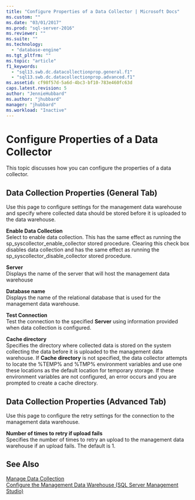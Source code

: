 ```yaml
---
title: "Configure Properties of a Data Collector | Microsoft Docs"
ms.custom: ""
ms.date: "03/01/2017"
ms.prod: "sql-server-2016"
ms.reviewer: ""
ms.suite: ""
ms.technology: 
  - "database-engine"
ms.tgt_pltfrm: ""
ms.topic: "article"
f1_keywords: 
  - "sql13.swb.dc.datacollectionprop.general.f1"
  - "sql13.swb.dc.datacollectionprop.advanced.f1"
ms.assetid: cf98f57d-5a6d-4bc3-bf10-783e460fc63d
caps.latest.revision: 5
author: "JennieHubbard"
ms.author: "jhubbard"
manager: "jhubbard"
ms.workload: "Inactive"
---
```

# Configure Properties of a Data Collector
  This topic discusses how you can configure the properties of a data collector.  
  
## Data Collection Properties (General Tab)  
 Use this page to configure settings for the management data warehouse and specify where collected data should be stored before it is uploaded to the data warehouse.  
  
 **Enable Data Collection**  
 Select to enable data collection. This has the same effect as running the sp_syscollector_enable_collector stored procedure. Clearing this check box disables data collection and has the same effect as running the sp_syscollector_disable_collector stored procedure.  
  
 **Server**  
 Displays the name of the server that will host the management data warehouse  
  
 **Database name**  
 Displays the name of the relational database that is used for the management data warehouse.  
  
 **Test Connection**  
 Test the connection to the specified **Server** using information provided when data collection is configured.  
  
 **Cache directory**  
 Specifies the directory where collected data is stored on the system collecting the data before it is uploaded to the management data warehouse. If **Cache directory** is not specified, the data collector attempts to locate the %TEMP% and %TMP% environment variables and use one these locations as the default location for temporary storage. If these environment variables are not configured, an error occurs and you are prompted to create a cache directory.  
  
## Data Collection Properties (Advanced Tab)  
 Use this page to configure the retry settings for the connection to the management data warehouse.  
  
 **Number of times to retry if upload fails**  
 Specifies the number of times to retry an upload to the management data warehouse if an upload fails. The default is 1.  
  
## See Also  
 [Manage Data Collection](../../relational-databases/data-collection/manage-data-collection.md)   
 [Configure the Management Data Warehouse &#40;SQL Server Management Studio&#41;](../../relational-databases/data-collection/configure-the-management-data-warehouse-sql-server-management-studio.md)  
  
  
